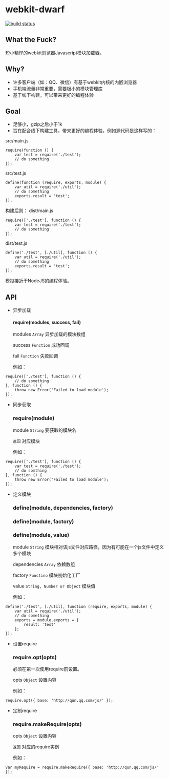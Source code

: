 webkit-dwarf
============
[![build status](https://secure.travis-ci.org/miniflycn/webkit-dwarf.png)](http://travis-ci.org/miniflycn/webkit-dwarf)

What the Fuck?
--------------

短小精悍的webkit浏览器Javascript模块加载器。

Why?
----

* 许多客户端（如：QQ、微信）有基于webkit内核的内嵌浏览器
* 手机端流量非常重要，需要极小的模块管理库
* 基于线下构建，可以带来更好的编程体验

Goal
----

* 足够小，gzip之后小于1k
* 旨在配合线下构建工具，带来更好的编程体验，例如源代码是这样写的：

src/main.js
```
require(function () {
    var test = require('./test');
    // do something
});
```
src/test.js
```
define(function (require, exports, module) {
    var util = require('./util');
    // do something
    exports.result = 'test';
});
```
构建后则：
dist/main.js
```
require(['./test'], function () {
    var test = require('./test');
    // do something
});
```
dist/test.js
```
define('./test', [./util], function () {
    var util = require('./util');
    // do something
    exports.result = 'test';
});
```
模拟接近于NodeJS的编程体验。

API
---

* 异步加载

    #### require(modules, success, fail)

    modules `Array` 异步加载的模块数组
    
    success `Function` 成功回调
    
    fail `Function` 失败回调
    
    例如：


```
require(['./test'], function () {
    // do something
}, function () {
    throw new Error('Failed to load module');
});
```
    
* 同步获取

    ### require(module)
    
    module `String` 要获取的模块名
    
    `返回` 对应模块
    
    例如：

```
require(['./test'], function () {
    var test = require('./test');
    // do somthing
}, function () {
    throw new Error('Failed to load module');
});
```
    
* 定义模块

    ### define(module, dependencies, factory)
    ### define(module, factory)
    ### define(module, value)
    
    module `String` 模块相对该js文件对应路径，因为有可能在一个js文件中定义多个模块
    
    dependencies `Array` 依赖数组
    
    factory `Functino` 模块初始化工厂
    
    value `String, Number or Object` 模块值
    
    例如：
    
```
define('./test', [./util], function (require, exports, module) {
    var util = require('./util');
    // do something
    exports = module.exports = {
        result: 'test'
    };
});
```

* 设置require

    ### require.opt(opts)
    
    必须在第一次使用require前设置。
    
    opts `Object` 设置内容
    
    例如：

```
require.opt({ base: 'http://qun.qq.com/js/' });
```
    
* 定制require
    
    ### require.makeRequire(opts)

    opts `Object` 设置内容
    
    `返回` 对应的require实例
    
    例如：
    
```
var myRequire = require.makeRequire({ base: 'http://qun.qq.com/js/' });
```